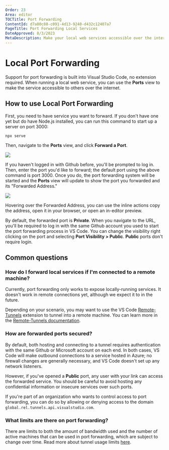 ```yaml
---
Order: 23
Area: editor
TOCTitle: Port Forwarding
ContentId: d7a80c88-c091-4d13-9240-d432c12407a7
PageTitle: Port Forwarding Local Services
DateApproved: 8/3/2023
MetaDescription: Make your local web services accessible over the internet.
---
```


# Local Port Forwarding

Support for port forwarding is built into Visual Studio Code, no extension required. When running a local web service, you can use the **Ports** view to make the service accessible to others over the internet.

## How to use Local Port Forwarding

First, you need to have service you want to forward. If you don't have one yet but do have Node.js installed, you can run this command to start up a server on port 3000:

```
npx serve
```

Then, navigate to the **Ports** view, and click **Forward a Port**.

![](./images/port-forwarding/ports-view.png)

If you haven't logged in with Github before, you'll be prompted to log in. Then, enter the port you'd like to forward; the default port using the above command is port 3000. Once you do, the port forwarding system will be started and the **Ports** view will update to show the port you forwarded and its "Forwarded Address."

![](./images/port-forwarding/forwarded-port.png)

Hovering over the Forwarded Address, you can use the inline actions copy the address, open it in your browser, or open an in-editor preview.

By default, the forwarded port is **Private**. When you navigate to the URL, you'll be required to log in with the same Github account you used to start the port forwarding process in VS Code. You can change the visibility right clicking on the port and selecting **Port Visibility > Public**. **Public** ports don't require login.

## Common questions

### How do I forward local services if I'm connected to a remote machine?

Currently, port forwarding only works to expose locally-running services. It doesn't work in remote connections yet, although we expect it to in the future.

Depending on your scenario, you may want to use the VS Code [Remote-Tunnels](https://marketplace.visualstudio.com/items?itemName=ms-vscode.remote-server) extension to tunnel into a remote machine. You can learn more in the [Remote-Tunnels documentation](/docs/remote/tunnels.md).

### How are forwarded ports secured?

By default, both hosting and connecting to a tunnel requires authentication with the same Github or Microsoft account on each end. In both cases, VS Code will make outbound connections to a service hosted in Azure; no firewall changes are generally necessary, and VS Code doesn't set up any network listeners.

However, if you've opened a **Public** port, any user with your link can access the forwarded service. You should be careful to avoid hosting any confidential information or insecure services over such ports.

If you're part of an organization who wants to control access to port forwarding, you can do so by allowing or denying access to the domain `global.rel.tunnels.api.visualstudio.com`.

### What limits are there on port forwarding?

There are limits to both the amount of bandwidth used and the number of active machines that can be used in port forwarding, which are subject to change over time. Read more about tunnel usage limits [here](https://aka.ms/vscode-dev-tunnel-limit).
